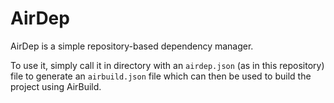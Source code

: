 # AirDep

AirDep is a simple repository-based dependency manager.

To use it, simply call it in directory with an `airdep.json` (as in this repository)
file to generate an `airbuild.json` file which can then be used to build the project using
AirBuild.